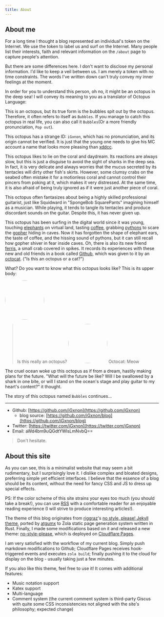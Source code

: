 ```yaml
---
title: About
---
```


## About me

For a long time I thought a blog represented an individual's token on the Internet. We use the token to label us and surf on the Internet. Many people list their interests, faith and relevant information on the `/about` page to capture people's attention.

But there are some differences here. I don't want to disclose my personal information. I'd like to keep a veil between us. I am merely a token with no time constraints. The words I've written down can't truly convey my inner feelings at the moment.

In order for you to understand this person, oh no, it might be an octopus in the deep sea! I will convey its meaning to you as a translator of Octopus Language:

This is an octopus, but its true form is the bubbles spit out by the octopus. Therefore, it often refers to itself as `Bubbles`. If you manage to catch this octopus in real life, you can also call it `Bubbles`(Or a more friendly pronunciation, `Pop out`).

This octopus has a strange ID: `iGxnon`, which has no pronunciation, and its origin cannot be verified. It is just that the young one needs to give his MC account a name that looks more pleasing than [xddcc](https://www.reddit.com/r/TheDigitalCircus/comments/17v0rdb/what_does_xddcc_mean/).

This octopus likes to lie on the coral and daydream. Its reactions are always slow, but this is just a disguise to avoid the sight of sharks in the deep sea. In fact, it is very delicate and always worries that the mucus secreted by its tentacles will dirty other fish's skirts. However, some clumsy crabs on the seabed often mistake it for a motionless coral and cannot control their pincers from poking at it, which makes it very distressed. At the same time, it is also afraid of being truly ignored as if it were just another piece of coral.

This octopus often fantasizes about being a highly skilled professional guitarist, just like Squidward in "SpongeBob SquarePants" imagining himself as a musician. While playing, it tends to tangle its tentacles and produce discordant sounds on the guitar. Despite this, it has never given up.

This octopus has been surfing in the digital world since it was young, touching [elephants](https://www.php.net/) on virtual land, tasting [coffee](https://www.java.com/), grabbing [pythons](https://www.python.org/) to scare the [gopher](https://go.dev/) hiding in caves. Now it has forgotten the shape of elephant ears, the taste of coffee, and the hissing sound of pythons, but it can still recall how gopher shiver in fear inside caves. Oh, there is also its new friend [ferris](https://rustacean.net/), a small crab covered in spikes. It records its experiences with these new and old friends in a book called [Github](https://github.com/iGxnon), which was given to it by an [octocat](https://octodex.github.com/). ("Is this an octopus or a cat?")

What? Do you want to know what this octopus looks like? This is its upper body:

<img src="/images/logo.png" width=128 height=128 style="border-radius: 100%;"/>

> Is this really an octopus?
> <img src="https://octodex.github.com/images/original.png" width=128 height=128 style="border-radius: 100%;"/>
> Octocat: Meow

The cruel ocean woke up this octopus as if from a dream, hastily making plans for the future. "What will the future be like? Will I be swallowed by a shark in one bite, or will I stand on the ocean's stage and play guitar to my heart's content?" it thought.

The story of this octopus named `Bubbles` continues...

---

+ Github: [https://github.com/iGxnon](https://github.com/iGxnon)
  + blog source: [https://github.com/iGxnon/blog](https://github.com/iGxnon/blog)
+ Twitter: [https://twitter.com/iGxnon](https://twitter.com/iGxnon)
+ Email: aWd4bm9uQGdtYWlsLmNvbQ==

> Don't hesitate.

## About this site

As you can see, this is a minimalist website that may seem a bit rudimentary, but I surprisingly love it. I dislike complex and bloated designs, preferring simple yet efficient interfaces. I believe that the essence of a blog should be its content, without the need for fancy CSS and JS to dress up special effects.

PS: If the color scheme of this site strains your eyes too much (you should take a break!), you can use <a href="/zh/posts/atom.xml" type="application/atom+xml">RSS</a> with a comfortable reader for an enjoyable reading experience (I will strive to produce interesting articles!).

The theme of this blog originates from [riggraz](https://riggraz.dev/)'s [no style, please! Jekyll theme](https://riggraz.dev/no-style-please/), ported by [atgumx](https://github.com/atgumx/no-style-please) to Zola static page generation system written in Rust. Finally, I made some modifications based on it and released a new theme: [no-style-please](https://github.com/iGxnon/no-style-please), which is deployed on [Cloudflare Pages](https://pages.cloudflare.com/).

I am very satisfied with the workflow of my current blog. Simply push markdown modifications to Github; Cloudflare Pages receives hook-triggered events and executes `zola build`; finally pushing it to the cloud for display on the blog - usually taking just a few minutes.

If you also like this theme, feel free to use it! It comes with additional features:

- Music notation support
- Katex support
- Multi-language
- Comment system (the current comment system is third-party Giscus with quite some CSS inconsistencies not aligned with the site's philosophy; expected change)
